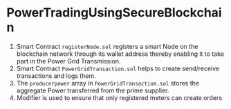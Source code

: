 # PowerTradingUsingSecureBlockchain
1. Smart Contract `registerNode.sol` registers a smart Node on the blockchain network through its wallet address thereby enabling it to take part in the Power Grid Transmission. 
2. Smart Contract `PowerGridTransaction.sol` helps to create send/receive transactions and logs them.
3. The `producerpower` array in `PowerGridTransaction.sol` stores the aggregate Power transferred from the prime supplier.
4. Modifier is used to ensure that only registered meters can create orders
